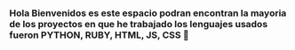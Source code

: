 ### Hola Bienvenidos es este espacio podran encontran la mayoria de los proyectos en que he trabajado los lenguajes usados fueron PYTHON, RUBY, HTML, JS, CSS  👋

<!--
**Rojego/Rojego** is a ✨ _special_ ✨ repository because its `README.md` (this file) appears on your GitHub profile.

Here are some ideas to get you started:

- 🔭 I’m currently working on ...
- 🌱 I’m currently learning ...
- 👯 I’m looking to collaborate on ...
- 🤔 I’m looking for help with ...
- 💬 Ask me about ...
- 📫 How to reach me: ...
- 😄 Pronouns: ...
- ⚡ Fun fact: ...
-->
